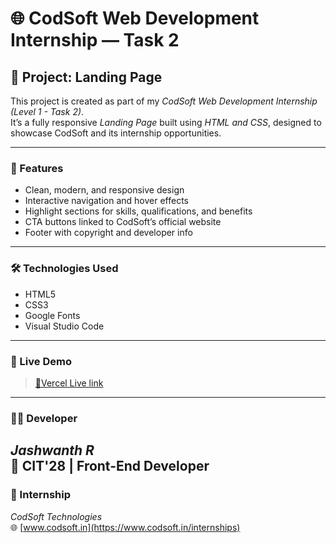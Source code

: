 # 🌐 CodSoft Web Development Internship — Task 2

## 🚀 Project: Landing Page

This project is created as part of my *CodSoft Web Development Internship (Level 1 - Task 2)*.  
It’s a fully responsive *Landing Page* built using *HTML and CSS*, designed to showcase CodSoft and its internship opportunities.

---

### 🧩 Features
- Clean, modern, and responsive design  
- Interactive navigation and hover effects  
- Highlight sections for skills, qualifications, and benefits  
- CTA buttons linked to CodSoft’s official website  
- Footer with copyright and developer info  

---

### 🛠 Technologies Used
- HTML5  
- CSS3  
- Google Fonts  
- Visual Studio Code  

---

### 🔗 Live Demo
> [🔗Vercel Live link](https://codsoft-webdev-8b3u.vercel.app/)

---

### 👨‍💻 Developer
*Jashwanth R*  
📍 CIT'28 | Front-End Developer  
---

### 🏢 Internship
*CodSoft Technologies*  
🌐 [www.codsoft.in](https://www.codsoft.in/internships)
